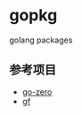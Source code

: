 # gopkg

golang packages

## 参考项目

- [go-zero](https://github.com/tal-tech/go-zero)
- [gf](https://github.com/gogf/gf)
